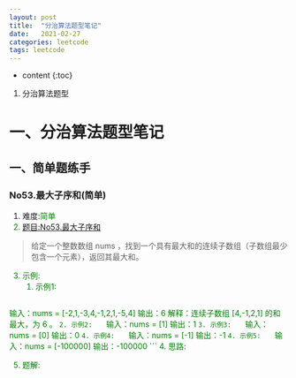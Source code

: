 ```yaml
---
layout: post
title:  "分治算法题型笔记"
date:   2021-02-27
categories: leetcode
tags: leetcode
---
```


* content
{:toc}

1. 分治算法题型




# 一、分治算法题型笔记
## 一、简单题练手
### No53.最大子序和(简单)
1. 难度:<font color=green>简单<font color=green>
2. [题目:No53.最大子序和](https://leetcode-cn.com/problems/maximum-subarray/)  
>给定一个整数数组 nums ，找到一个具有最大和的连续子数组（子数组最少包含一个元素），返回其最大和。  
3. 示例:
    1. 示例1:   
    ```
输入：nums = [-2,1,-3,4,-1,2,1,-5,4]
输出：6
解释：连续子数组 [4,-1,2,1] 的和最大，为 6 。
    ```
    2. 示例2:   
    ```
输入：nums = [1]
输出：1
    ```
    3. 示例3:   
    ```
输入：nums = [0]
输出：0
    ```
    4. 示例4:   
    ```
输入：nums = [-1]
输出：-1
    ```
    4. 示例5:   
    ```
输入：nums = [-100000]
输出：-100000
    ```
4. 思路:  
> 

5. 题解:
```java

```
